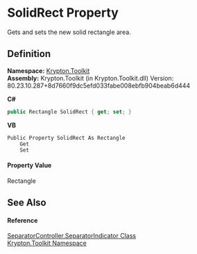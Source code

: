 # SolidRect Property


Gets and sets the new solid rectangle area.



## Definition
**Namespace:** <a href="79d2eac2-21f4-54ff-7552-b20c33c30600.md">Krypton.Toolkit</a>  
**Assembly:** Krypton.Toolkit (in Krypton.Toolkit.dll) Version: 80.23.10.287+8d7660f9dc5efd033fabe008ebfb904beab6d444

**C#**
``` C#
public Rectangle SolidRect { get; set; }
```
**VB**
``` VB
Public Property SolidRect As Rectangle
	Get
	Set
```



#### Property Value
Rectangle

## See Also


#### Reference
<a href="a7111d64-6ffd-2b25-e3fe-75d478af903d.md">SeparatorController.SeparatorIndicator Class</a>  
<a href="79d2eac2-21f4-54ff-7552-b20c33c30600.md">Krypton.Toolkit Namespace</a>  
